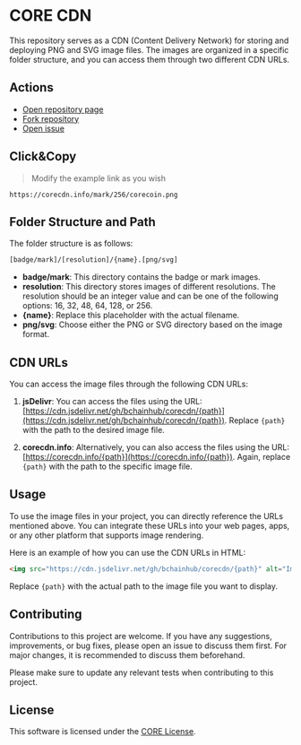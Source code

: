# CORE CDN

This repository serves as a CDN (Content Delivery Network) for storing and deploying PNG and SVG image files. The images are organized in a specific folder structure, and you can access them through two different CDN URLs.

## Actions

- [Open repository page](https://github.com/bchainhub/corecdn)
- [Fork repository](https://github.com/bchainhub/corecdn/fork)
- [Open issue](https://github.com/bchainhub/corecdn/issues)

## Click&Copy

> Modify the example link as you wish

```url
https://corecdn.info/mark/256/corecoin.png
```

## Folder Structure and Path

The folder structure is as follows:

```txt
[badge/mark]/[resolution]/{name}.[png/svg]
```

- **badge/mark**: This directory contains the badge or mark images.
- **resolution**: This directory stores images of different resolutions. The resolution should be an integer value and can be one of the following options: 16, 32, 48, 64, 128, or 256.
- **{name}**: Replace this placeholder with the actual filename.
- **png/svg**: Choose either the PNG or SVG directory based on the image format.

## CDN URLs

You can access the image files through the following CDN URLs:

1. **jsDelivr**: You can access the files using the URL: [https://cdn.jsdelivr.net/gh/bchainhub/corecdn/{path}](https://cdn.jsdelivr.net/gh/bchainhub/corecdn/{path}). Replace `{path}` with the path to the desired image file.

2. **corecdn.info**: Alternatively, you can also access the files using the URL: [https://corecdn.info/{path}](https://corecdn.info/{path}). Again, replace `{path}` with the path to the specific image file.

## Usage

To use the image files in your project, you can directly reference the URLs mentioned above. You can integrate these URLs into your web pages, apps, or any other platform that supports image rendering.

Here is an example of how you can use the CDN URLs in HTML:

```html
<img src="https://cdn.jsdelivr.net/gh/bchainhub/corecdn/{path}" alt="Image Name">
```

Replace `{path}` with the actual path to the image file you want to display.

## Contributing

Contributions to this project are welcome. If you have any suggestions, improvements, or bug fixes, please open an issue to discuss them first. For major changes, it is recommended to discuss them beforehand.

Please make sure to update any relevant tests when contributing to this project.

## License

This software is licensed under the [CORE License](https://github.com/bchainhub/core-license/blob/master/LICENSE).
